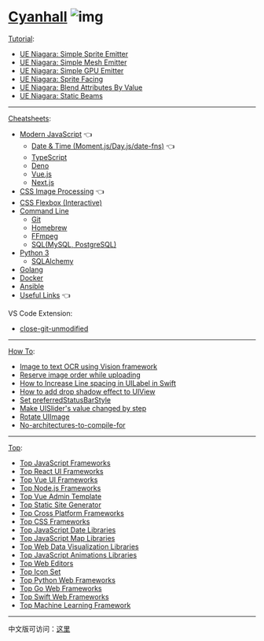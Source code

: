 # [Cyanhall](https://www.cyanhall.com/) ![img](https://www.cyanhall.com/favicon-32x32.png)

[Tutorial](https://www.cyanhall.com/tutorial/):
* [UE Niagara: Simple Sprite Emitter](https://www.cyanhall.com//tutorial/1.niagara-simple-sprite-emitter/)
* [UE Niagara: Simple Mesh Emitter](https://www.cyanhall.com/tutorial/2.niagara-simple-mesh-emitter/)
* [UE Niagara: Simple GPU Emitter](https://www.cyanhall.com/tutorial/3.niagara-simple-gpu-emitter/)
* [UE Niagara: Sprite Facing](https://www.cyanhall.com/tutorial/4.niagara-sprite-facing/)
* [UE Niagara: Blend Attributes By Value](https://www.cyanhall.com/tutorial/5.blend-attributes-by-value)
* [UE Niagara: Static Beams](https://www.cyanhall.com/tutorial/6.static-beams)

---

[Cheatsheets](https://www.cyanhall.com/cheatsheet/):
* [Modern JavaScript](https://www.cyanhall.com/cheatsheet/8.javascript-cheatsheet/) 👈
  * [Date & Time (Moment.js/Day.js/date-fns)](https://www.cyanhall.com/cheatsheet/18.javascript-date-time-cheatsheet/) 👈
  * [TypeScript](https://www.cyanhall.com/cheatsheet/13.typescript-cheatsheet/)
  * [Deno](https://www.cyanhall.com/cheatsheet/11.deno-cheatsheet/)
  * [Vue.js](https://www.cyanhall.com/cheatsheet/9.vue-js-cheatsheet/)
  * [Next.js](https://www.cyanhall.com/cheatsheet/next-js-cheatsheet/)
* [CSS Image Processing](https://www.cyanhall.com/cheatsheet/19.css-image-processing/) 👈
* [CSS Flexbox (Interactive)](https://www.cyanhall.com/cheatsheet/12.css-flexbox-cheatsheet/)
* [Command Line](https://www.cyanhall.com/cheatsheet/1.shell-shortcut/)
  * [Git](https://www.cyanhall.com/cheatsheet/4.git-shotcut/)
  * [Homebrew](https://www.cyanhall.com/cheatsheet/7.homebrew-cheatsheet/)
  * [FFmpeg](https://www.cyanhall.com/cheatsheet/20.ffmpeg-cheatsheet/)
  * [SQL(MySQL, PostgreSQL)](https://www.cyanhall.com/cheatsheet/21.sql-cheatsheet/)
* [Python 3](https://www.cyanhall.com/cheatsheet/16.python-cheatsheet/)
  * [SQLAlchemy](https://www.cyanhall.com/cheatsheet/22.SQLAlchemy-cheatsheet/)
* [Golang](https://www.cyanhall.com/cheatsheet/17.go-cheatsheet/)
* [Docker](https://www.cyanhall.com/cheatsheet/15.docker-cheatsheet/)
* [Ansible](https://www.cyanhall.com/cheatsheet/14.ansible-cheatsheet/)
* [Useful Links](https://www.cyanhall.com/cheatsheet/6.useful-online-tools-for-programmer/) 👈

VS Code Extension:
* [close-git-unmodified](https://github.com/Cyanhall/vscode-close-git-unmodified)

---

[How To](https://www.cyanhall.com/how-to/):
* [Image to text OCR using Vision framework](https://www.cyanhall.com/how-to/iOS/8.create-image-to-text-OCR-using-Vision-framework/)
* [Reserve image order while uploading](https://www.cyanhall.com/how-to/iOS/6.reserve-image-order-while-upload-multiple-images/)
* [How to Increase Line spacing in UILabel in Swift](https://www.cyanhall.com/how-to/iOS/1.increase-line-spacing-in-uilabel-in-swift/)
* [How to add drop shadow effect to UIView](https://www.cyanhall.com/how-to/iOS/2.add-drop-shadow-effect-to-uiview)
* [Set preferredStatusBarStyle](https://www.cyanhall.com/how-to/iOS/3.set-preferredStatusBarStyle/)
* [Make UISlider's value changed by step](https://www.cyanhall.com/how-to/iOS/4.make-UISlider-value-changed-by-step/)
* [Rotate UIImage](https://www.cyanhall.com/how-to/iOS/5.rotate-UIImage/)
* [No-architectures-to-compile-for](https://www.cyanhall.com/how-to/iOS/7.fix-error-No-architectures-to-compile-for/)

---

[Top](https://www.cyanhall.com/top/):
 * [Top JavaScript Frameworks](https://www.cyanhall.com/top/javascript-framework/)
 * [Top React UI Frameworks](https://www.cyanhall.com/top/vue-ui-framework/)
 * [Top Vue UI Frameworks](https://www.cyanhall.com/top/vue-ui-framework/)
 * [Top Node.js Frameworks](https://www.cyanhall.com/top/nodejs-framework/)
 * [Top Vue Admin Template](https://www.cyanhall.com/top/vue-admin-template/)
 * [Top Static Site Generator](https://www.cyanhall.com/top/static-site-generator/)
 * [Top Cross Platform Frameworks](https://www.cyanhall.com/top/cross-platform-framework/)
 * [Top CSS Frameworks](https://www.cyanhall.com/top/css-framework/)
 * [Top JavaScript Date Libraries](https://www.cyanhall.com/top/javascript-date-libraries/)
 * [Top JavaScript Map Libraries](https://www.cyanhall.com/top/javascript-map-libraries/)
 * [Top Web Data Visualization Libraries](https://www.cyanhall.com/top/web-data-visualization-libraries/)
 * [Top JavaScript Animations Libraries](https://www.cyanhall.com/top/javascript-animation-libraries/)
 * [Top Web Editors](https://www.cyanhall.com/top/web-editors/)
 * [Top Icon Set](https://www.cyanhall.com/top/icon-set/)
 * [Top Python Web Frameworks](https://www.cyanhall.com/top/python-web-framework/)
 * [Top Go Web Frameworks](https://www.cyanhall.com/top/go-web-framework/)
 * [Top Swift Web Frameworks](https://www.cyanhall.com/top/swift-web-framework/)
 * [Top Machine Learning Framework](https://www.cyanhall.com/top/machine-learning-framework/)

---

中文版可访问：[这里](https://www.cyanhall.com/cn/)
